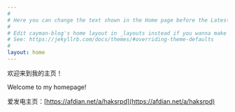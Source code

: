 ```yaml
---
#
# Here you can change the text shown in the Home page before the Latest Posts section.
#
# Edit cayman-blog's home layout in _layouts instead if you wanna make some changes
# See: https://jekyllrb.com/docs/themes/#overriding-theme-defaults
#
layout: home
---
```


欢迎来到我的主页！

Welcome to my homepage!

爱发电主页：[https://afdian.net/a/haksrpd](https://afdian.net/a/haksrpd)